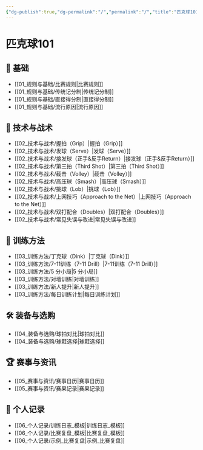 ```yaml
---
{"dg-publish":true,"dg-permalink":"/","permalink":"/","title":"匹克球101","tags":["gardenEntry"]}
---
```


# 匹克球101

## 📘 基础

- [[01_规则与基础/比赛规则\|比赛规则]]
- [[01_规则与基础/传统记分制\|传统记分制]]
- [[01_规则与基础/直接得分制\|直接得分制]]
- [[01_规则与基础/流行原因\|流行原因]]


## 🏓 技术与战术

- [[02_技术与战术/握拍（Grip）\|握拍（Grip）]]
- [[02_技术与战术/发球（Serve）\|发球（Serve）]]
- [[02_技术与战术/接发球（正手&反手Return）\|接发球（正手&反手Return）]]
- [[02_技术与战术/第三拍（Third Shot）\|第三拍（Third Shot）]]
- [[02_技术与战术/截击（Volley）\|截击（Volley）]]
- [[02_技术与战术/高压球（Smash）\|高压球（Smash）]]
- [[02_技术与战术/挑球（Lob）\|挑球（Lob）]]
- [[02_技术与战术/上网技巧（Approach to the Net）\|上网技巧（Approach to the Net）]]
- [[02_技术与战术/双打配合（Doubles）\|双打配合（Doubles）]]
- [[02_技术与战术/常见失误与改进\|常见失误与改进]]

## 💪 训练方法

- [[03_训练方法/丁克球（Dink）\|丁克球（Dink）]]
-  [[03_训练方法/7-11训练（7-11 Drill）\|7-11训练（7-11 Drill）]]
-  [[03_训练方法/5 分小局\|5 分小局]]
-  [[03_训练方法/对墙训练\|对墙训练]]
-  [[03_训练方法/新人提升\|新人提升]]
-  [[03_训练方法/每日训练计划\|每日训练计划]]


## 🛠 装备与选购

- [[04_装备与选购/球拍对比\|球拍对比]]
- [[04_装备与选购/球鞋选择\|球鞋选择]]

## 🏆 赛事与资讯

- [[05_赛事与资讯/赛事日历\|赛事日历]]
- [[05_赛事与资讯/赛果记录\|赛果记录]]

## 📝 个人记录

- [[06_个人记录/训练日志_模板\|训练日志_模板]]
- [[06_个人记录/比赛复盘_模板\|比赛复盘_模板]]
- [[06_个人记录/示例_比赛复盘\|示例_比赛复盘]]
